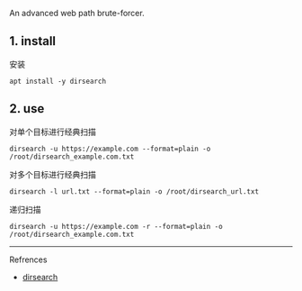 An advanced web path brute-forcer.

## 1. install

安装

```
apt install -y dirsearch
```

## 2. use

对单个目标进行经典扫描

```
dirsearch -u https://example.com --format=plain -o /root/dirsearch_example.com.txt
```

对多个目标进行经典扫描

```
dirsearch -l url.txt --format=plain -o /root/dirsearch_url.txt
```

递归扫描

```
dirsearch -u https://example.com -r --format=plain -o /root/dirsearch_example.com.txt
```

---

Refrences

- [dirsearch](https://www.kali.org/tools/dirsearch/)

